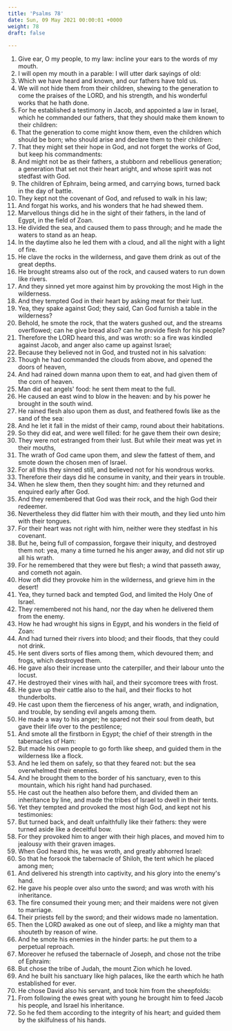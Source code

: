 ```yaml
---
title: 'Psalms 78'
date: Sun, 09 May 2021 00:00:01 +0000
weight: 78
draft: false
  
---
```


1. Give ear, O my people, to my law: incline your ears to the words of my mouth.
2. I will open my mouth in a parable: I will utter dark sayings of old:
3. Which we have heard and known, and our fathers have told us.
4. We will not hide them from their children, shewing to the generation to come the praises of the LORD, and his strength, and his wonderful works that he hath done.
5. For he established a testimony in Jacob, and appointed a law in Israel, which he commanded our fathers, that they should make them known to their children:
6. That the generation to come might know them, even the children which should be born; who should arise and declare them to their children:
7. That they might set their hope in God, and not forget the works of God, but keep his commandments:
8. And might not be as their fathers, a stubborn and rebellious generation; a generation that set not their heart aright, and whose spirit was not stedfast with God.
9. The children of Ephraim, being armed, and carrying bows, turned back in the day of battle.
10. They kept not the covenant of God, and refused to walk in his law;
11. And forgat his works, and his wonders that he had shewed them.
12. Marvellous things did he in the sight of their fathers, in the land of Egypt, in the field of Zoan.
13. He divided the sea, and caused them to pass through; and he made the waters to stand as an heap.
14. In the daytime also he led them with a cloud, and all the night with a light of fire.
15. He clave the rocks in the wilderness, and gave them drink as out of the great depths.
16. He brought streams also out of the rock, and caused waters to run down like rivers.
17. And they sinned yet more against him by provoking the most High in the wilderness.
18. And they tempted God in their heart by asking meat for their lust.
19. Yea, they spake against God; they said, Can God furnish a table in the wilderness?
20. Behold, he smote the rock, that the waters gushed out, and the streams overflowed; can he give bread also? can he provide flesh for his people?
21. Therefore the LORD heard this, and was wroth: so a fire was kindled against Jacob, and anger also came up against Israel;
22. Because they believed not in God, and trusted not in his salvation:
23. Though he had commanded the clouds from above, and opened the doors of heaven,
24. And had rained down manna upon them to eat, and had given them of the corn of heaven.
25. Man did eat angels' food: he sent them meat to the full.
26. He caused an east wind to blow in the heaven: and by his power he brought in the south wind.
27. He rained flesh also upon them as dust, and feathered fowls like as the sand of the sea:
28. And he let it fall in the midst of their camp, round about their habitations.
29. So they did eat, and were well filled: for he gave them their own desire;
30. They were not estranged from their lust. But while their meat was yet in their mouths,
31. The wrath of God came upon them, and slew the fattest of them, and smote down the chosen men of Israel.
32. For all this they sinned still, and believed not for his wondrous works.
33. Therefore their days did he consume in vanity, and their years in trouble.
34. When he slew them, then they sought him: and they returned and enquired early after God.
35. And they remembered that God was their rock, and the high God their redeemer.
36. Nevertheless they did flatter him with their mouth, and they lied unto him with their tongues.
37. For their heart was not right with him, neither were they stedfast in his covenant.
38. But he, being full of compassion, forgave their iniquity, and destroyed them not: yea, many a time turned he his anger away, and did not stir up all his wrath.
39. For he remembered that they were but flesh; a wind that passeth away, and cometh not again.
40. How oft did they provoke him in the wilderness, and grieve him in the desert!
41. Yea, they turned back and tempted God, and limited the Holy One of Israel.
42. They remembered not his hand, nor the day when he delivered them from the enemy.
43. How he had wrought his signs in Egypt, and his wonders in the field of Zoan:
44. And had turned their rivers into blood; and their floods, that they could not drink.
45. He sent divers sorts of flies among them, which devoured them; and frogs, which destroyed them.
46. He gave also their increase unto the caterpiller, and their labour unto the locust.
47. He destroyed their vines with hail, and their sycomore trees with frost.
48. He gave up their cattle also to the hail, and their flocks to hot thunderbolts.
49. He cast upon them the fierceness of his anger, wrath, and indignation, and trouble, by sending evil angels among them.
50. He made a way to his anger; he spared not their soul from death, but gave their life over to the pestilence;
51. And smote all the firstborn in Egypt; the chief of their strength in the tabernacles of Ham:
52. But made his own people to go forth like sheep, and guided them in the wilderness like a flock.
53. And he led them on safely, so that they feared not: but the sea overwhelmed their enemies.
54. And he brought them to the border of his sanctuary, even to this mountain, which his right hand had purchased.
55. He cast out the heathen also before them, and divided them an inheritance by line, and made the tribes of Israel to dwell in their tents.
56. Yet they tempted and provoked the most high God, and kept not his testimonies:
57. But turned back, and dealt unfaithfully like their fathers: they were turned aside like a deceitful bow.
58. For they provoked him to anger with their high places, and moved him to jealousy with their graven images.
59. When God heard this, he was wroth, and greatly abhorred Israel:
60. So that he forsook the tabernacle of Shiloh, the tent which he placed among men;
61. And delivered his strength into captivity, and his glory into the enemy's hand.
62. He gave his people over also unto the sword; and was wroth with his inheritance.
63. The fire consumed their young men; and their maidens were not given to marriage.
64. Their priests fell by the sword; and their widows made no lamentation.
65. Then the LORD awaked as one out of sleep, and like a mighty man that shouteth by reason of wine.
66. And he smote his enemies in the hinder parts: he put them to a perpetual reproach.
67. Moreover he refused the tabernacle of Joseph, and chose not the tribe of Ephraim:
68. But chose the tribe of Judah, the mount Zion which he loved.
69. And he built his sanctuary like high palaces, like the earth which he hath established for ever.
70. He chose David also his servant, and took him from the sheepfolds:
71. From following the ewes great with young he brought him to feed Jacob his people, and Israel his inheritance.
72. So he fed them according to the integrity of his heart; and guided them by the skilfulness of his hands.
